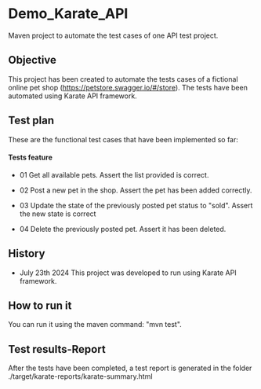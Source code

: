 # Demo_Karate_API
Maven project to automate the test cases of one API test project.


Objective
---------
This project has been created to automate the tests cases of a fictional online pet shop (https://petstore.swagger.io/#/store).
The tests have been automated using Karate API framework.

Test plan
---------
These are the functional test cases that have been implemented so far:

#### Tests feature

- 01 Get all available pets. Assert the list provided is correct.

- 02 Post a new pet in the shop. Assert the pet has been added correctly.

- 03 Update the state of the previously posted pet status to "sold". Assert the new state is correct

- 04 Delete the previously posted pet. Assert it has been deleted.

History
-------------
- July 23th 2024
  This project was developed to run using Karate API framework.

How to run it
-------------
You can run it using the maven command: "mvn test".

Test results-Report
-------------------
After the tests have been completed, a test report is generated in the folder ./target/karate-reports/karate-summary.html



